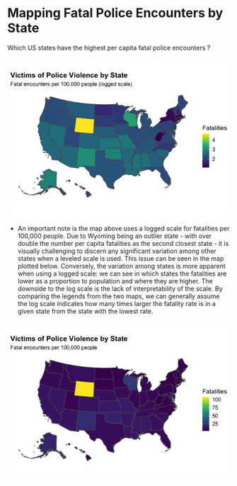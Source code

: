 
<!-- README.md is generated from README.Rmd. Please edit that file -->

# Mapping Fatal Police Encounters by State

<!-- badges: start -->
<!-- badges: end -->

Which US states have the highest per capita fatal police encounters ?

![](README_files/figure-gfm/log-fig-1.png)<!-- -->

-   An important note is the map above uses a logged scale for
    fatalities per 100,000 people. Due to Wyoming being an outlier
    state - with over double the number per capita fatalities as the
    second closest state - it is visually challenging to discern any
    significant variation among other states when a leveled scale is
    used. This issue can be seen in the map plotted below. Conversely,
    the variation among states is more apparent when using a logged
    scale: we can see in which states the fatalities are lower as a
    proportion to population and where they are higher. The downside to
    the log scale is the lack of interpretability of the scale. By
    comparing the legends from the two maps, we can generally assume the
    log scale indicates how many times larger the fatality rate is in a
    given state from the state with the lowest rate.

![](README_files/figure-gfm/levels-fig-1.png)<!-- -->
